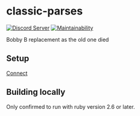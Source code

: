 # classic-parses

[![Discord Server](https://img.shields.io/discord/572880907682447380%20.svg?logo=discord&style=for-the-badge)](https://discord.gg/https://discord.gg/Y5eA3dW)
[![Maintainability](https://img.shields.io/codeclimate/maintainability/Kruhlmann/bobby-b.svg?style=for-the-badge)](https://codeclimate.com/github/Kruhlmann/bobby-b/maintainability)

Bobby B replacement as the old one died

## Setup

[Connect](https://discordapp.com/oauth2/authorize?client_id=667367466367975434&scope=bot&permissions=0)

## Building locally

Only confirmed to run with ruby version 2.6 or later.
